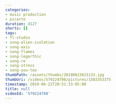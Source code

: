 ```yaml
---
categories:
- music production
- picarto
duration: 4127
shorts: []
tags:
- fl-studio
- song-alien-isolation
- song-axis
- song-flames
- song-legarthic
- song-re
- song-stress
- song-you-too
thumbPath: /assets/thumbs/20190623015133.jpg
thumbUri: /videos/579224708/pictures/1583353375
timestamp: 2019-06-22T20:51:33-05:00
title: null
videoId: '579224708'
---
```

